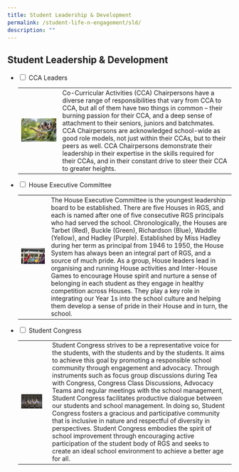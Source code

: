 ```yaml
---
title: Student Leadership & Development
permalink: /student-life-n-engagement/sld/
description: ""
---
```

## Student Leadership & Development

<ul class="jekyllcodex_accordion">
  <li>
    <input type="checkbox" id="accordion1"> <label for="accordion1">CCA Leaders</label>
    <div>
			<table>
				<tr>
					<td><img src="/images/de1.jpg" style="width:100%"></td>
					<td>Co-Curricular Activities (CCA) Chairpersons have a diverse range of responsibilities that vary from CCA to CCA, but all of them have two things in common – their burning passion for their CCA, and a deep sense of attachment to their seniors, juniors and batchmates. CCA Chairpersons are acknowledged school-wide as good role models, not just within their CCAs, but to their peers as well. CCA Chairpersons demonstrate their leadership in their expertise in the skills required for their CCAs, and in their constant drive to steer their CCA to greater heights.</td>
				</tr>
			</table>
		</div>
	</li>
	  <li>
    <input type="checkbox" id="accordion2"> <label for="accordion2">House Executive Committee</label>
    <div>
			<table>
				<tr>
					<td><img src="/images/de2.jpg" style="width:100%"></td>
					<td>The House Executive Committee is the youngest leadership board to be established. There are five Houses in RGS, and each is named after one of five consecutive RGS principals who had served the school. Chronologically, the Houses are Tarbet (Red), Buckle (Green), Richardson (Blue), Waddle (Yellow), and Hadley (Purple). Established by Miss Hadley during her term as principal from 1946 to 1950, the House System has always been an integral part of RGS, and a source of much pride. As a group, House leaders lead in organising and running House activities and Inter-House Games to encourage House spirit and nurture a sense of belonging in each student as they engage in healthy competition across Houses. They play a key role in integrating our Year 1s into the school culture and helping them develop a sense of pride in their House and in turn, the school.</td>
				</tr>
			</table>
			</div>
	</li>
		  <li>
    <input type="checkbox" id="accordion3"> <label for="accordion3">Student Congress</label>
    <div>
			<table>
				<tr>
					<td><img src="/images/de3.jpg" style="width:85%"></td>
					<td>Student Congress strives to be a representative voice for the students, with the students and by the students. It aims to achieve this goal by promoting a responsible school community through engagement and advocacy. Through instruments such as focus group discussions during Tea with Congress, Congress Class Discussions, Advocacy Teams and regular meetings with the school management, Student Congress facilitates productive dialogue between our students and school management. In doing so, Student Congress fosters a gracious and participative community that is inclusive in nature and respectful of diversity in perspectives. Student Congress embodies the spirit of school improvement through encouraging active participation of the student body of RGS and seeks to create an ideal school environment to achieve a better age for all.</td>
				</tr>
			</table>
				</div>
	</li>